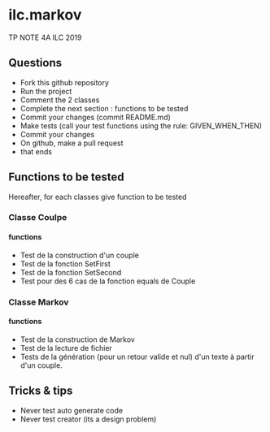 # ilc.markov
TP NOTE 4A ILC 2019

## Questions
- Fork this github repository
- Run the project
- Comment the 2 classes
- Complete the next section : functions to be tested
- Commit your changes (commit README.md)
- Make tests (call your test functions using the rule: GIVEN_WHEN_THEN) 
- Commit your changes
- On github, make a pull request 
- that ends

## Functions to be tested
Hereafter, for each classes give function to be tested 

### Classe Coulpe
#### functions
- Test de la construction d'un couple
- Test de la fonction SetFirst
- Test de la fonction SetSecond
- Test pour des 6 cas de la fonction equals de Couple

### Classe Markov
#### functions
- Test de la construction de Markov
- Test de la lecture de fichier
- Tests de la génération (pour un retour valide et nul) d'un texte à partir d'un couple.

## Tricks & tips

- Never test auto generate code
- Never test creator (its a design problem)
